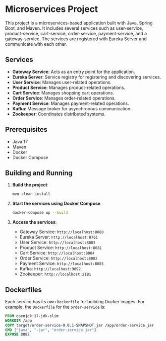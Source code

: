 # Microservices Project

This project is a microservices-based application built with Java, Spring Boot, and Maven. It includes several services such as user-service, product-service, cart-service, order-service, payment-service, and a gateway-service. The services are registered with Eureka Server and communicate with each other.

## Services

- **Gateway Service**: Acts as an entry point for the application.
- **Eureka Server**: Service registry for registering and discovering services.
- **User Service**: Manages user-related operations.
- **Product Service**: Manages product-related operations.
- **Cart Service**: Manages shopping cart operations.
- **Order Service**: Manages order-related operations.
- **Payment Service**: Manages payment-related operations.
- **Kafka**: Message broker for asynchronous communication.
- **Zookeeper**: Coordinates distributed systems.

## Prerequisites

- Java 17
- Maven
- Docker
- Docker Compose

## Building and Running

1. **Build the project**:
    ```sh
    mvn clean install
    ```

2. **Start the services using Docker Compose**:
    ```sh
    docker-compose up --build
    ```

3. **Access the services**:
    - Gateway Service: `http://localhost:8080`
    - Eureka Server: `http://localhost:8761`
    - User Service: `http://localhost:8083`
    - Product Service: `http://localhost:8081`
    - Cart Service: `http://localhost:8084`
    - Order Service: `http://localhost:8082`
    - Payment Service: `http://localhost:8085`
    - Kafka: `http://localhost:9092`
    - Zookeeper: `http://localhost:2181`

## Dockerfiles

Each service has its own `Dockerfile` for building Docker images. For example, the `Dockerfile` for the `order-service` is:

```dockerfile
FROM openjdk:17-jdk-slim
WORKDIR /app
COPY target/order-service-0.0.1-SNAPSHOT.jar /app/order-service.jar
CMD ["java", "-jar", "order-service.jar"]
EXPOSE 8082